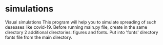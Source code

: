 # simulations
Visual simulations
This program will help you to simulate spreading of such deseases like covid-19.
Before running main.py file, create in the same directory 2 additional directories: figures and fonts.
Put into 'fonts' directory fonts file from the main directory.
